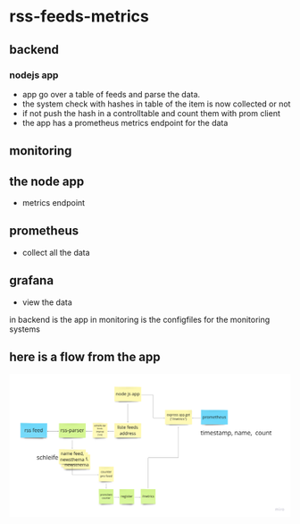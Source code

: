 # rss-feeds-metrics

## backend

### nodejs app 
- app go over a table of feeds and parse the data.
- the system check with hashes in table of the item is now collected or not
- if not push the hash in a controlltable and count them with prom client
- the app has a prometheus metrics endpoint for the data

## monitoring

## the node app
- metrics endpoint

## prometheus
- collect all the data

## grafana
- view the data

in backend is the app
in monitoring is the configfiles for the monitoring systems

## here is a flow from the app

![](./rss-feeds-metrics.png)
